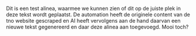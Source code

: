 Dit is een test alinea, waarmee we kunnen zien of dit op de juiste plek
in deze tekst wordt geplaatst. De automation heeft de originele content
van de tno website gescraped en AI heeft vervolgens aan de hand daarvan
een nieuwe tekst gegenereerd en daar deze alinea aan toegevoegd. Mooi
toch?
